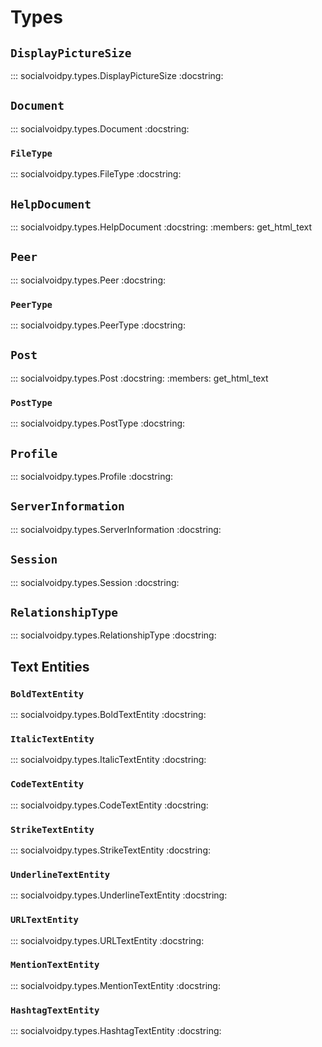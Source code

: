 # Types

## `DisplayPictureSize`

::: socialvoidpy.types.DisplayPictureSize
    :docstring:

## `Document`

::: socialvoidpy.types.Document
    :docstring:

### `FileType`

::: socialvoidpy.types.FileType
    :docstring:

## `HelpDocument`

::: socialvoidpy.types.HelpDocument
    :docstring:
    :members: get_html_text

## `Peer`

::: socialvoidpy.types.Peer
    :docstring:

### `PeerType`

::: socialvoidpy.types.PeerType
    :docstring:

## `Post`

::: socialvoidpy.types.Post
    :docstring:
    :members: get_html_text

### `PostType`

::: socialvoidpy.types.PostType
    :docstring:

## `Profile`

::: socialvoidpy.types.Profile
    :docstring:

## `ServerInformation`

::: socialvoidpy.types.ServerInformation
    :docstring:

## `Session`

::: socialvoidpy.types.Session
    :docstring:

## `RelationshipType`

::: socialvoidpy.types.RelationshipType
    :docstring:

## Text Entities

### `BoldTextEntity`

::: socialvoidpy.types.BoldTextEntity
    :docstring:


### `ItalicTextEntity`

::: socialvoidpy.types.ItalicTextEntity
    :docstring:


### `CodeTextEntity`

::: socialvoidpy.types.CodeTextEntity
    :docstring:


### `StrikeTextEntity`

::: socialvoidpy.types.StrikeTextEntity
    :docstring:


### `UnderlineTextEntity`

::: socialvoidpy.types.UnderlineTextEntity
    :docstring:


### `URLTextEntity`

::: socialvoidpy.types.URLTextEntity
    :docstring:


### `MentionTextEntity`

::: socialvoidpy.types.MentionTextEntity
    :docstring:


### `HashtagTextEntity`

::: socialvoidpy.types.HashtagTextEntity
    :docstring:
